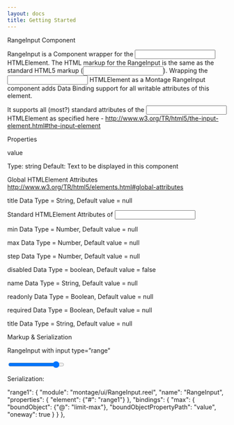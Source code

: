 ```yaml
---
layout: docs
title: Getting Started
---
```


RangeInput Component

RangeInput is a Component wrapper for the <input type=”range”> HTMLElement. The HTML markup for the RangeInput is the same as the standard HTML5 markup (<input>). Wrapping the <input> HTMLElement as a Montage RangeInput component adds Data Binding support for all writable attributes of this element.

It supports all (most?) standard attributes of the <input> HTMLElement as specified here - http://www.w3.org/TR/html5/the-input-element.html#the-input-element

Properties

value

Type: string
Default: 
Text to be displayed in this component

Global HTMLElement Attributes
http://www.w3.org/TR/html5/elements.html#global-attributes

title
Data Type = String, Default value = null

Standard HTMLElement Attributes of <input>

min
Data Type = Number, Default value =  null

max
Data Type = Number, Default value = null

step
Data Type = Number, Default value = null

disabled
Data Type = boolean, Default value = false

name
Data Type = String, Default value = null
     
readonly
Data Type = Boolean, Default value = null

required
Data Type = Boolean, Default value = null

title
Data Type = String, Default value = null


Markup & Serialization


RangeInput with input type=”range”


<input type="range" id="range1" min="0"  value="90" />

Serialization:

"range1": {
            "module": "montage/ui/RangeInput.reel",
            "name": "RangeInput",
            "properties": {
                "element": {"#": "range1"}
            },
            "bindings": {
                "max": {
                    "boundObject": {"@": "limit-max"},
                    "boundObjectPropertyPath": "value",
                    "oneway": true
                }
            } 
        },
